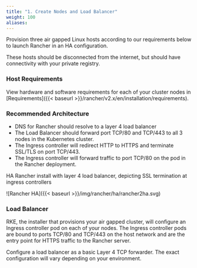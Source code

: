 ```yaml
---
title: "1. Create Nodes and Load Balancer"
weight: 100
aliases:
---
```

Provision three air gapped Linux hosts according to our requirements below to launch Rancher in an HA configuration.

These hosts should be disconnected from the internet, but should have connectivity with your private registry.

### Host Requirements

View hardware and software requirements for each of your cluster nodes in [Requirements]({{< baseurl >}}/rancher/v2.x/en/installation/requirements).

### Recommended Architecture

- DNS for Rancher should resolve to a layer 4 load balancer
- The Load Balancer should forward port TCP/80 and TCP/443 to all 3 nodes in the Kubernetes cluster.
- The Ingress controller will redirect HTTP to HTTPS and terminate SSL/TLS on port TCP/443.
- The Ingress controller will forward traffic to port TCP/80 on the pod in the Rancher deployment.

<figcaption>HA Rancher install with layer 4 load balancer, depicting SSL termination at ingress controllers</figcaption>

![Rancher HA]({{< baseurl >}}/img/rancher/ha/rancher2ha.svg)

### Load Balancer

RKE, the installer that provisions your air gapped cluster, will configure an Ingress controller pod on each of your nodes. The Ingress controller pods are bound to ports TCP/80 and TCP/443 on the host network and are the entry point for HTTPS traffic to the Rancher server.

Configure a load balancer as a basic Layer 4 TCP forwarder. The exact configuration will vary depending on your environment.
